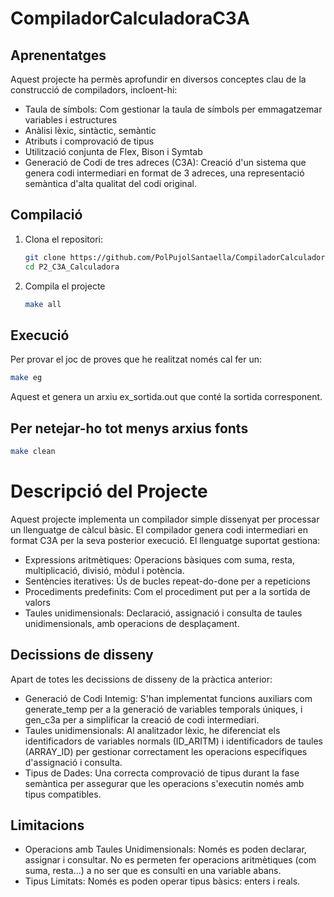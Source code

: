 # CompiladorCalculadoraC3A

## Aprenentatges
Aquest projecte ha permès aprofundir en diversos conceptes clau de la construcció de compiladors, incloent-hi:
- Taula de símbols: Com gestionar la taula de símbols per emmagatzemar variables i estructures
- Anàlisi lèxic, sintàctic, semàntic
- Atributs i comprovació de tipus
- Utilització conjunta de Flex, Bison i Symtab
- Generació de Codi de tres adreces (C3A): Creació d'un sistema que genera codi intermediari en format de 3 adreces, una representació semàntica d'alta qualitat del codi original.

## Compilació
1. Clona el repositori:
   ```bash
   git clone https://github.com/PolPujolSantaella/CompiladorCalculadoraC3A.git
   cd P2_C3A_Calculadora
   ```

2. Compila el projecte
   ```bash
   make all
   ```

## Execució
Per provar el joc de proves que he realitzat només cal fer un:
   ```bash
   make eg
   ```
Aquest et genera un arxiu ex_sortida.out que conté la sortida corresponent.

## Per netejar-ho tot menys arxius fonts
   ```bash
   make clean
   ```
# Descripció del Projecte
Aquest projecte implementa un compilador simple dissenyat per processar un llenguatge de càlcul bàsic. El compilador genera codi intermediari en format C3A per la seva posterior execució. El llenguatge suportat gestiona:

- Expressions aritmètiques: Operacions bàsiques com suma, resta, multiplicació, divisió, mòdul i potència.
- Sentències iteratives: Ús de bucles repeat-do-done per a repeticions
- Procediments predefinits: Com el procediment put per a la sortida de valors
- Taules unidimensionals: Declaració, assignació i consulta de taules unidimensionals, amb operacions de desplaçament.

## Decissions de disseny

Apart de totes les decissions de disseny de la pràctica anterior:

- Generació de Codi Intemig: S'han implementat funcions auxiliars com generate_temp per a la generació de variables temporals úniques, i gen_c3a per a simplificar la creació de codi intermediari.
- Taules unidimensionals: Al analitzador lèxic, he diferenciat els identificadors de variables normals (ID_ARITM) i identificadors de taules (ARRAY_ID) per gestionar correctament les operacions específiques d'assignació i consulta.
- Tipus de Dades: Una correcta comprovació de tipus durant la fase semàntica per assegurar que les operacions s'executin només amb tipus compatibles.

## Limitacions

- Operacions amb Taules Unidimensionals: Només es poden declarar, assignar i consultar. No es permeten fer operacions aritmètiques (com suma, resta...) a no ser que es consulti en una variable abans.
- Tipus Limitats: Només es poden operar tipus bàsics: enters i reals.

